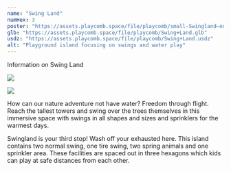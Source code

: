 ```yaml
---
name: "Swing Land"
numHex: 3
poster: "https://assets.playcomb.space/file/playcomb/small-Swingland—nobackground.png"
glb: "https://assets.playcomb.space/file/playcomb/Swing+Land.glb"
usdz: "https://assets.playcomb.space/file/playcomb/Swing+Land.usdz"
alt: "Playground island focusing on swings and water play"
---
```


Information on Swing Land

![](https://assets.playcomb.space/file/playcomb/Swingland+materials.png)

![](https://assets.playcomb.space/file/playcomb/Swingland.png)

How can our nature adventure not have water? Freedom through flight. Reach the tallest towers and swing over the trees themselves in this immersive space with swings in all shapes and sizes and sprinklers for the warmest days. 

Swingland is your third stop! Wash off your exhausted here. This island contains two normal swing, one tire swing, two spring animals and one sprinkler area. These facilities are spaced out in three hexagons which kids can play at safe distances from each other. 
